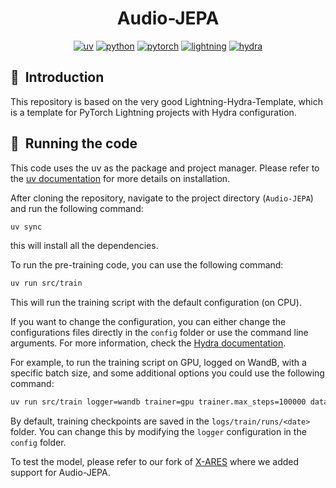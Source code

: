 <div align="center">

# Audio-JEPA
[![uv](https://img.shields.io/endpoint?url=https://raw.githubusercontent.com/astral-sh/uv/main/assets/badge/v0.json)](https://github.com/astral-sh/uv)
[![python](https://img.shields.io/badge/-Python_3.12-blue?logo=python&logoColor=white)](https://github.com/pre-commit/pre-commit)
[![pytorch](https://img.shields.io/badge/PyTorch_2.6+-ee4c2c?logo=pytorch&logoColor=white)](https://pytorch.org/get-started/locally/)
[![lightning](https://img.shields.io/badge/-Lightning_2.0+-792ee5?logo=pytorchlightning&logoColor=white)](https://pytorchlightning.ai/)
[![hydra](https://img.shields.io/badge/Config-Hydra_1.3-89b8cd)](https://hydra.cc/)

</div>

## 📌  Introduction

This repository is based on the very good Lightning-Hydra-Template, which is a template for PyTorch Lightning projects with Hydra configuration.

## 📌  Running the code

This code uses the uv as the package and project manager.
Please refer to the [uv documentation](https://docs.astral.sh/uv/) for more details on installation.

After cloning the repository, navigate to the project directory (`Audio-JEPA`) and run the following command:

```bash
uv sync
```

this will install all the dependencies.

To run the pre-training code, you can use the following command:

```bash
uv run src/train
```

This will run the training script with the default configuration (on CPU).

If you want to change the configuration, you can either change the configurations files directly in the `config` folder or use the command line arguments. For more information, check the [Hydra documentation](https://hydra.cc/docs/intro/).

For example, to run the training script on GPU, logged on WandB, with a specific batch size, and some additional options you could use the following command:

```bash
uv run src/train logger=wandb trainer=gpu trainer.max_steps=100000 data.batch_size=64 callbacks.model_checkpoint.every_n_train_steps=20000 callbacks.model_checkpoint.save_top_k=-1
```

By default, training checkpoints are saved in the `logs/train/runs/<date>` folder. You can change this by modifying the `logger` configuration in the `config` folder. 

To test the model, please refer to our fork of [X-ARES](https://github.com/LudovicTuncay/xares) where we added support for Audio-JEPA.
